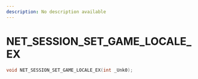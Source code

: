 ```yaml
---
description: No description available 
---
```


# NET_SESSION_SET_GAME_LOCALE_EX

```cpp
void NET_SESSION_SET_GAME_LOCALE_EX(int _Unk0);
```